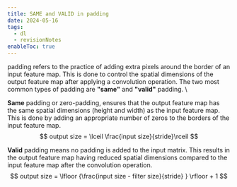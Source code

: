 ```yaml
---
title: SAME and VALID in padding
date: 2024-05-16
tags:
  - dl
  - revisionNotes
enableToc: true
---
```


padding refers to the practice of adding extra pixels around the border of an input feature map. This is done to control the spatial dimensions of the output feature map after applying a convolution operation. The two most common types of padding are **"same"** and **"valid"** padding. \


**Same** padding or zero-padding, ensures that the output feature map has the same spatial dimensions (height and width) as the input feature map. This is done by adding an appropriate number of zeros to the borders of the input feature map.
$$
output size = \lceil \frac{input size}{stride}\rceil
$$

**Valid** padding means no padding is added to the input matrix. This results in the output feature map having reduced spatial dimensions compared to the input feature map after the convolution operation.
$$
output size = \lfloor {\frac{input size - filter size}{stride} } \rfloor + 1
$$